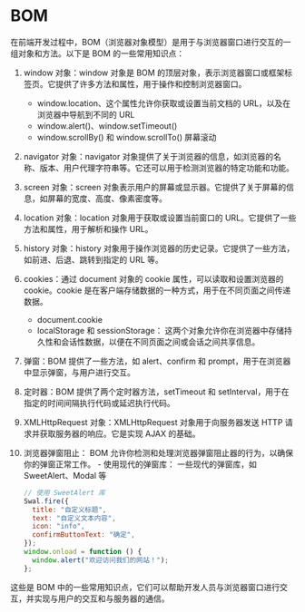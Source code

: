 # BOM

在前端开发过程中，BOM（浏览器对象模型）是用于与浏览器窗口进行交互的一组对象和方法。以下是 BOM 的一些常用知识点：

1.  window 对象：window 对象是 BOM 的顶层对象，表示浏览器窗口或框架标签页。它提供了许多方法和属性，用于操作和控制浏览器窗口。

    - window.location、这个属性允许你获取或设置当前文档的 URL，以及在浏览器中导航到不同的 URL
    - window.alert()、window.setTimeout()
    - window.scrollBy() 和 window.scrollTo() 屏幕滚动

2.  navigator 对象：navigator 对象提供了关于浏览器的信息，如浏览器的名称、版本、用户代理字符串等。它还可以用于检测浏览器的特定功能和功能。

3.  screen 对象：screen 对象表示用户的屏幕或显示器。它提供了关于屏幕的信息，如屏幕的宽度、高度、像素密度等。

4.  location 对象：location 对象用于获取或设置当前窗口的 URL。它提供了一些方法和属性，用于解析和操作 URL。

5.  history 对象：history 对象用于操作浏览器的历史记录。它提供了一些方法，如前进、后退、跳转到指定的 URL 等。

6.  cookies：通过 document 对象的 cookie 属性，可以读取和设置浏览器的 cookie。cookie 是在客户端存储数据的一种方式，用于在不同页面之间传递数据。

    - document.cookie
    - localStorage 和 sessionStorage： 这两个对象允许你在浏览器中存储持久性和会话性数据，以便在不同页面之间或会话之间共享信息。

7.  弹窗：BOM 提供了一些方法，如 alert、confirm 和 prompt，用于在浏览器中显示弹窗，与用户进行交互。

8.  定时器：BOM 提供了两个定时器方法，setTimeout 和 setInterval，用于在指定的时间间隔执行代码或延迟执行代码。

9.  XMLHttpRequest 对象：XMLHttpRequest 对象用于向服务器发送 HTTP 请求并获取服务器的响应。它是实现 AJAX 的基础。

10. 浏览器弹窗阻止： BOM 允许你检测和处理浏览器弹窗阻止器的行为，以确保你的弹窗正常工作。 - 使用现代的弹窗库： 一些现代的弹窗库，如 SweetAlert、Modal 等
    ```js
    // 使用 SweetAlert 库
    Swal.fire({
      title: "自定义标题",
      text: "自定义文本内容",
      icon: "info",
      confirmButtonText: "确定",
    });
    window.onload = function () {
      window.alert("欢迎访问我们的网站！");
    };
    ```

这些是 BOM 中的一些常用知识点，它们可以帮助开发人员与浏览器窗口进行交互，并实现与用户的交互和与服务器的通信。
